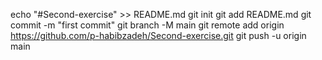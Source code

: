 echo "#Second-exercise" >> README.md
git init
git add README.md
git commit -m "first commit"
git branch -M main
git remote add origin https://github.com/p-habibzadeh/Second-exercise.git
git push -u origin main
